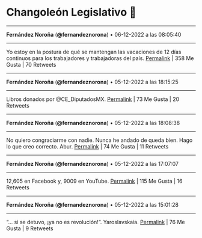 # Changoleón Legislativo 🙈
*****
**Fernández Noroña** (**@fernandeznorona**) • 06-12-2022 a las 08:05:40
*****
Yo estoy en la postura de qué se mantengan las vacaciones de 12  días continuos para los trabajadores y trabajadoras del país.
[Permalink](https://twitter.com/fernandeznorona/status/1600159548966285313) | 358 Me Gusta | 70 Retweets
*****
**Fernández Noroña** (**@fernandeznorona**) • 05-12-2022 a las 18:15:25
*****
Libros donados por ⁦@CE_DiputadosMX⁩.
[Permalink](https://twitter.com/fernandeznorona/status/1599950610698096641) | 73 Me Gusta | 20 Retweets
*****
**Fernández Noroña** (**@fernandeznorona**) • 05-12-2022 a las 18:08:38
*****
No quiero congraciarme con nadie. Nunca he andado de queda bien. Hago lo que creo correcto. Abur.
[Permalink](https://twitter.com/fernandeznorona/status/1599948904061374464) | 74 Me Gusta | 11 Retweets
*****
**Fernández Noroña** (**@fernandeznorona**) • 05-12-2022 a las 17:07:07
*****
12,605 en Facebook y, 9009 en YouTube.
[Permalink](https://twitter.com/fernandeznorona/status/1599933420368723969) | 115 Me Gusta | 16 Retweets
*****
**Fernández Noroña** (**@fernandeznorona**) • 05-12-2022 a las 15:01:28
*****
“… si se detuvo, ¡ya no es revolución!”. Yaroslavskaia.
[Permalink](https://twitter.com/fernandeznorona/status/1599901801431572485) | 76 Me Gusta | 9 Retweets